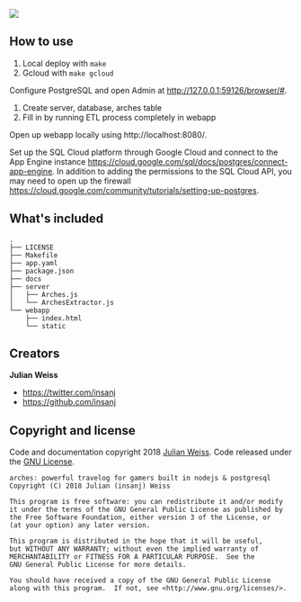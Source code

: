 <a href="http://github.com/insanj/arches"><img src="https://img.shields.io/badge/github--black.svg?logo=github&style=plastic&logoColor=white" /></a>

## How to use

1. Local deploy with `make`
2. Gcloud with `make gcloud`

Configure PostgreSQL and open Admin at http://127.0.0.1:59126/browser/#.

1. Create server, database, arches table
2. Fill in by running ETL process completely in webapp

Open up webapp locally using http://localhost:8080/.


Set up the SQL Cloud platform through Google Cloud and connect to the App Engine instance https://cloud.google.com/sql/docs/postgres/connect-app-engine. In addition to adding the permissions to the SQL Cloud API, you may need to open up the firewall https://cloud.google.com/community/tutorials/setting-up-postgres.

## What's included

```
.
├── LICENSE
├── Makefile
├── app.yaml
├── package.json
├── docs
├── server
│   ├── Arches.js
│   └── ArchesExtractor.js
└── webapp
    ├── index.html
    └── static
```

## Creators

**Julian Weiss**

- <https://twitter.com/insanj>
- <https://github.com/insanj>


## Copyright and license

Code and documentation copyright 2018 [Julian Weiss](https://github.com/insanj). Code released under the [GNU License](LICENSE). 

```
arches: powerful travelog for gamers built in nodejs & postgresql
Copyright (C) 2018 Julian (insanj) Weiss

This program is free software: you can redistribute it and/or modify
it under the terms of the GNU General Public License as published by
the Free Software Foundation, either version 3 of the License, or
(at your option) any later version.

This program is distributed in the hope that it will be useful,
but WITHOUT ANY WARRANTY; without even the implied warranty of
MERCHANTABILITY or FITNESS FOR A PARTICULAR PURPOSE.  See the
GNU General Public License for more details.

You should have received a copy of the GNU General Public License
along with this program.  If not, see <http://www.gnu.org/licenses/>.
```
